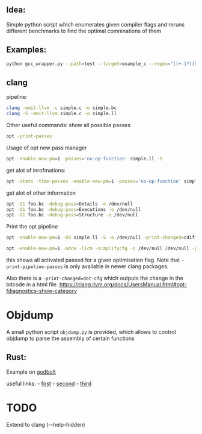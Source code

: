 Idea:
----
Simple python script which enumerates given compiler flags and reruns different
benchmarks to find the optimal comninations of them

Examples:
----
```bash
python gcc_wrapper.py --path=test --target=example_c --regex="([+-]?([0-9]*[.])?[0-9]+)" --baseflags="-O3" --flags="--param=selsched-max-lookahead=1,-fschedule-fusion,-frename-registers,-fvect-cost-model=unlimited,-fsimd-cost-model=unlimited"
```

clang
---
pipeline:
```bash
clang -emit-llvm -c simple.c -o simple.bc
clang -S -emit-llvm simple.c -o simple.ll
```


Other useful commands:
show all possible passes
```bash
opt -print-passes
```

Usage of opt new pass manager
```bash
opt -enable-new-pm=1 -passes='no-op-function' simple.ll -S
```

get alot of inrofmations:
```bash
opt -stats -time-passes -enable-new-pm=1 -passes='no-op-function' simple.ll -S -o /dev/null
```

get alot of other information
```bash
opt -O1 foo.bc -debug-pass=Details -o /dev/null
opt -O1 foo.bc -debug-pass=Executions -o /dev/null
opt -O1 foo.bc -debug-pass=Structure -o /dev/null
```

Print the opt pipeline
```bash
opt -enable-new-pm=1 -O3 simple.ll -S -o /dev/null -print-changed=cdiff -print-after-all
```

```bash
opt -enable-new-pm=1 -adce -licm -simplifycfg -o /dev/null /dev/null -print-pipeline-passes
```
this shows all activated passed for a given optimisation flag. Note that 
`-print-pipeline-passes` is only available in newer clang packages.


Also there is a `-print-changed=dot-cfg` which outputs the change in the bitcode in a html file. 
https://clang.llvm.org/docs/UsersManual.html#opt-fdiagnostics-show-category


# Objdump

A small python script `objdump.py` is provided, which allows to control objdump 
to parse the assembly of certain functions



Rust:
----
Example on [godbolt](https://godbolt.org/#g:!((g:!((g:!((h:codeEditor,i:(filename:'1',fontScale:14,fontUsePx:'0',j:1,lang:rust,selection:(endColumn:18,endLineNumber:4,positionColumn:18,positionLineNumber:4,selectionStartColumn:18,selectionStartLineNumber:4,startColumn:18,startLineNumber:4),source:'//+Type+your+code+here,+or+load+an+example.%0Apub+fn+square(num:+%26mut+%5Bu32%5D,+len:+usize)+-%3E+u32+%7B%0A++++let+mut+ret:+u32+%3D+0%3B%0A++++for+i+in+0..4+%7B%0A++++++++ret+%2B%3D+num%5Bi%5D%0A++++%7D%0A%0A++++return+ret%3B%0A%7D%0A%0A//+If+you+use+%60main()%60,+declare+it+as+%60pub%60+to+see+it+in+the+output:%0A//+pub+fn+main()+%7B+...+%7D%0A'),l:'5',n:'0',o:'Rust+source+%231',t:'0')),header:(),l:'4',m:25.205930807248766,n:'0',o:'',s:0,t:'0'),(g:!((h:compiler,i:(compiler:nightly,filters:(b:'0',binary:'1',commentOnly:'0',demangle:'0',directives:'0',execute:'1',intel:'0',libraryCode:'0',trim:'1'),flagsViewOpen:'1',fontScale:14,fontUsePx:'0',j:1,lang:rust,libs:!(),options:'-Z+unstable-options++-Z+emit-stack-sizes+-Z+mir-opt-level%3D4++-C+opt-level%3D3+-Ctarget-cpu%3Dnative',selection:(endColumn:1,endLineNumber:1,positionColumn:1,positionLineNumber:1,selectionStartColumn:1,selectionStartLineNumber:1,startColumn:1,startLineNumber:1),source:1,tree:'1'),l:'5',n:'0',o:'rustc+nightly+(Rust,+Editor+%231,+Compiler+%231)',t:'0')),k:100,l:'4',m:49.79406919275123,n:'0',o:'',s:1,t:'0'),(g:!((h:output,i:(compilerName:'rustc+1.63.0',editorid:1,fontScale:14,fontUsePx:'0',j:1,wrap:'1'),l:'5',n:'0',o:'Output+of+rustc+nightly+(Compiler+%231)',t:'0')),header:(),l:'4',m:25,n:'0',o:'',s:0,t:'0')),l:'3',n:'0',o:'',t:'0')),version:4)

useful links:
	- [first](https://doc.rust-lang.org/beta/unstable-book/compiler-flags/self-profile.html)
	- [second](https://github.com/rust-lang/measureme)
	- [third](https://lazy.codes/posts/awesome-unstable-rust-features/)


# TODO
Extend to clang (--help-hidden)
